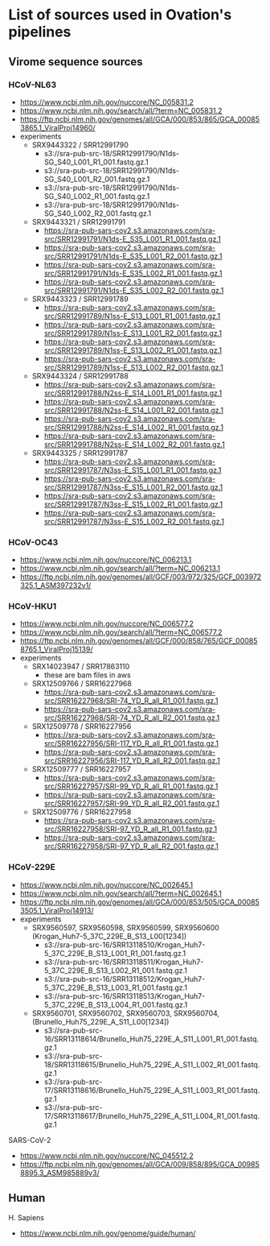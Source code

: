 # List of sources used in Ovation's pipelines

## Virome sequence sources

### HCoV-NL63

- https://www.ncbi.nlm.nih.gov/nuccore/NC_005831.2
- https://www.ncbi.nlm.nih.gov/search/all/?term=NC_005831.2
- https://ftp.ncbi.nlm.nih.gov/genomes/all/GCA/000/853/865/GCA_000853865.1_ViralProj14960/
- experiments
    - SRX9443322 / SRR12991790
        - s3://sra-pub-src-18/SRR12991790/N1ds-SG_S40_L001_R1_001.fastq.gz.1
        - s3://sra-pub-src-18/SRR12991790/N1ds-SG_S40_L001_R2_001.fastq.gz.1
        - s3://sra-pub-src-18/SRR12991790/N1ds-SG_S40_L002_R1_001.fastq.gz.1	
        - s3://sra-pub-src-18/SRR12991790/N1ds-SG_S40_L002_R2_001.fastq.gz.1	
    - SRX9443321 / SRR12991791
        - https://sra-pub-sars-cov2.s3.amazonaws.com/sra-src/SRR12991791/N1ds-E_S35_L001_R1_001.fastq.gz.1
        - https://sra-pub-sars-cov2.s3.amazonaws.com/sra-src/SRR12991791/N1ds-E_S35_L001_R2_001.fastq.gz.1
        - https://sra-pub-sars-cov2.s3.amazonaws.com/sra-src/SRR12991791/N1ds-E_S35_L002_R1_001.fastq.gz.1
        - https://sra-pub-sars-cov2.s3.amazonaws.com/sra-src/SRR12991791/N1ds-E_S35_L002_R2_001.fastq.gz.1
    - SRX9443323 / SRR12991789
        - https://sra-pub-sars-cov2.s3.amazonaws.com/sra-src/SRR12991789/N1ss-E_S13_L001_R1_001.fastq.gz.1
        - https://sra-pub-sars-cov2.s3.amazonaws.com/sra-src/SRR12991789/N1ss-E_S13_L001_R2_001.fastq.gz.1
        - https://sra-pub-sars-cov2.s3.amazonaws.com/sra-src/SRR12991789/N1ss-E_S13_L002_R1_001.fastq.gz.1
        - https://sra-pub-sars-cov2.s3.amazonaws.com/sra-src/SRR12991789/N1ss-E_S13_L002_R2_001.fastq.gz.1
    - SRX9443324 / SRR12991788
        - https://sra-pub-sars-cov2.s3.amazonaws.com/sra-src/SRR12991788/N2ss-E_S14_L001_R1_001.fastq.gz.1
        - https://sra-pub-sars-cov2.s3.amazonaws.com/sra-src/SRR12991788/N2ss-E_S14_L001_R2_001.fastq.gz.1
        - https://sra-pub-sars-cov2.s3.amazonaws.com/sra-src/SRR12991788/N2ss-E_S14_L002_R1_001.fastq.gz.1
        - https://sra-pub-sars-cov2.s3.amazonaws.com/sra-src/SRR12991788/N2ss-E_S14_L002_R2_001.fastq.gz.1
    - SRX9443325 / SRR12991787
        - https://sra-pub-sars-cov2.s3.amazonaws.com/sra-src/SRR12991787/N3ss-E_S15_L001_R1_001.fastq.gz.1
        - https://sra-pub-sars-cov2.s3.amazonaws.com/sra-src/SRR12991787/N3ss-E_S15_L001_R2_001.fastq.gz.1
        - https://sra-pub-sars-cov2.s3.amazonaws.com/sra-src/SRR12991787/N3ss-E_S15_L002_R1_001.fastq.gz.1
        - https://sra-pub-sars-cov2.s3.amazonaws.com/sra-src/SRR12991787/N3ss-E_S15_L002_R2_001.fastq.gz.1

### HCoV-OC43

- https://www.ncbi.nlm.nih.gov/nuccore/NC_006213.1
- https://www.ncbi.nlm.nih.gov/search/all/?term=NC_006213.1
- https://ftp.ncbi.nlm.nih.gov/genomes/all/GCF/003/972/325/GCF_003972325.1_ASM397232v1/

### HCoV-HKU1

- https://www.ncbi.nlm.nih.gov/nuccore/NC_006577.2
- https://www.ncbi.nlm.nih.gov/search/all/?term=NC_006577.2
- https://ftp.ncbi.nlm.nih.gov/genomes/all/GCF/000/858/765/GCF_000858765.1_ViralProj15139/
- experiments
    - SRX14023947 / SRR17863110
        - these are bam files in aws
    - SRX12509766 / SRR16227968
        - https://sra-pub-sars-cov2.s3.amazonaws.com/sra-src/SRR16227968/SRI-74_YD_R_all_R1_001.fastq.gz.1
        - https://sra-pub-sars-cov2.s3.amazonaws.com/sra-src/SRR16227968/SRI-74_YD_R_all_R2_001.fastq.gz.1
    - SRX12509778 / SRR16227956
        - https://sra-pub-sars-cov2.s3.amazonaws.com/sra-src/SRR16227956/SRI-117_YD_R_all_R1_001.fastq.gz.1
        - https://sra-pub-sars-cov2.s3.amazonaws.com/sra-src/SRR16227956/SRI-117_YD_R_all_R2_001.fastq.gz.1
    - SRX12509777 / SRR16227957
        - https://sra-pub-sars-cov2.s3.amazonaws.com/sra-src/SRR16227957/SRI-99_YD_R_all_R1_001.fastq.gz.1
        - https://sra-pub-sars-cov2.s3.amazonaws.com/sra-src/SRR16227957/SRI-99_YD_R_all_R2_001.fastq.gz.1
    - SRX12509776 / SRR16227958
        - https://sra-pub-sars-cov2.s3.amazonaws.com/sra-src/SRR16227958/SRI-97_YD_R_all_R1_001.fastq.gz.1
        - https://sra-pub-sars-cov2.s3.amazonaws.com/sra-src/SRR16227958/SRI-97_YD_R_all_R2_001.fastq.gz.1

### HCoV-229E

- https://www.ncbi.nlm.nih.gov/nuccore/NC_002645.1
- https://www.ncbi.nlm.nih.gov/search/all/?term=NC_002645.1
- https://ftp.ncbi.nlm.nih.gov/genomes/all/GCA/000/853/505/GCA_000853505.1_ViralProj14913/
- experiments
    - SRX9560597, SRX9560598, SRX9560599, SRX9560600 (Krogan_Huh7-5_37C_229E_B_S13_L00[1234])
        - s3://sra-pub-src-16/SRR13118510/Krogan_Huh7-5_37C_229E_B_S13_L001_R1_001.fastq.gz.1	
        - s3://sra-pub-src-16/SRR13118511/Krogan_Huh7-5_37C_229E_B_S13_L002_R1_001.fastq.gz.1	
        - s3://sra-pub-src-16/SRR13118512/Krogan_Huh7-5_37C_229E_B_S13_L003_R1_001.fastq.gz.1	
        - s3://sra-pub-src-16/SRR13118513/Krogan_Huh7-5_37C_229E_B_S13_L004_R1_001.fastq.gz.1	
    - SRX9560701, SRX9560702, SRX9560703, SRX9560704, (Brunello_Huh75_229E_A_S11_L00[1234])
        - s3://sra-pub-src-16/SRR13118614/Brunello_Huh75_229E_A_S11_L001_R1_001.fastq.gz.1	
        - s3://sra-pub-src-18/SRR13118615/Brunello_Huh75_229E_A_S11_L002_R1_001.fastq.gz.1	
        - s3://sra-pub-src-17/SRR13118616/Brunello_Huh75_229E_A_S11_L003_R1_001.fastq.gz.1	
        - s3://sra-pub-src-17/SRR13118617/Brunello_Huh75_229E_A_S11_L004_R1_001.fastq.gz.1	

SARS-CoV-2

- https://www.ncbi.nlm.nih.gov/nuccore/NC_045512.2
- https://ftp.ncbi.nlm.nih.gov/genomes/all/GCA/009/858/895/GCA_009858895.3_ASM985889v3/

## Human

H. Sapiens

- https://www.ncbi.nlm.nih.gov/genome/guide/human/
